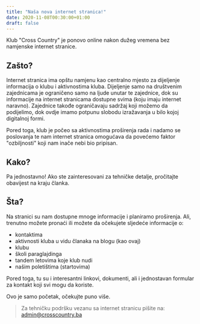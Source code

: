 ```yaml
---
title: "Naša nova internet stranica!"
date: 2020-11-08T00:30:00+01:00
draft: false
---
```


Klub "Cross Country" je ponovo online nakon dužeg vremena bez namjenske internet stranice.

## Zašto?

Internet stranica ima opštu namjenu kao centralno mjesto za dijeljenje informacija o klubu i aktivnostima kluba.
Dijeljenje samo na društvenim zajednicama je ograničeno samo na ljude unutar te zajednice, dok su informacije na internet stranicama dostupne svima (koju imaju internet naravno).
Zajednice takođe ograničavaju sadržaj koji možemo da podijelimo, dok ovdje imamo potpunu slobodu izražavanja u bilo kojoj digitalnoj formi.

Pored toga, klub je počeo sa aktivnostima proširenja rada i nadamo se poslovanja te nam internet stranica omogućava da povećemo faktor "ozbiljnosti" koji nam inače nebi bio pripisan.

## Kako?

Pa jednostavno! Ako ste zainteresovani za tehničke detalje, pročitajte obavijest na kraju članka.


## Šta?

Na stranici su nam dostupne mnoge informacije i planiramo proširenja. Ali, trenutno možete pronaći ili možete da očekujete sljedeće informacije o:
* kontaktima
* aktivnosti kluba u vidu članaka na blogu (kao ovaj)
* klubu
* školi paraglajdinga
* tandem letovima koje klub nudi
* našim poletištima (startovima)

Pored toga, tu su i interesantni linkovi, dokumenti, ali i jednostavan formular za kontakt koji svi mogu da koriste.

Ovo je samo početak, očekujte puno više.

> Za tehničku podršku vezanu sa internet stranicu pišite na: [admin@crosscountry.ba](mailto:admin@crosscountry.ba)
